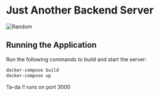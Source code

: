 # Just Another Backend Server

![Random](https://res.cloudinary.com/dor4hhdzh/image/upload/v1753031155/image-upload/yv0j90d5llt014wjptpi.png)

## Running the Application

Run the following commands to build and start the server:

```bash
docker-compose build
docker-compose up
```

Ta-da !! runs on port 3000
